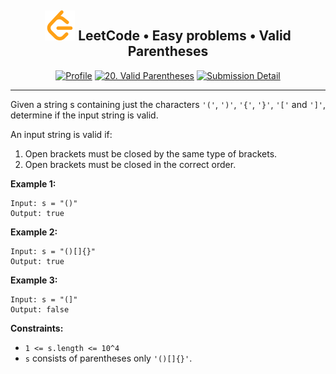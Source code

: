 <h2 align="center">
    <img alt="LeetCode logo" src="../../docs/assets/leetcode.svg" />
    LeetCode • Easy problems • Valid Parentheses
</h2>
<div align="center">

[![Profile](https://img.shields.io/badge/leetcode.com-smnvdev-f79f1b.svg?logo=leetcode)](https://leetcode.com/smnvdev/)
[![20. Valid Parentheses](https://img.shields.io/badge/20._Valid_Parentheses-00b8a3.svg?logo=leetcode)](https://leetcode.com/problems/valid-parentheses/)
[![Submission Detail](https://img.shields.io/badge/Submission_Detail-Accepted-449d44.svg?logo=leetcode)](https://leetcode.com/submissions/detail/728722771/)
</div>

***

Given a string s containing just the characters `'('`, `')'`, `'{'`, `'}'`, `'['` and `']'`, determine if the input 
string is valid.

An input string is valid if:
1. Open brackets must be closed by the same type of brackets.
2. Open brackets must be closed in the correct order.

**Example 1:**
```
Input: s = "()"
Output: true
```
**Example 2:**
```
Input: s = "()[]{}"
Output: true
```
**Example 3:**
```
Input: s = "(]"
Output: false
```

**Constraints:**
- `1 <= s.length <= 10^4`
- `s` consists of parentheses only `'()[]{}'`.